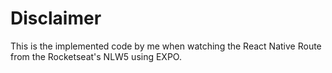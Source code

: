# Disclaimer

This is the implemented code by me when watching the 
React Native Route from the Rocketseat's NLW5 using EXPO.